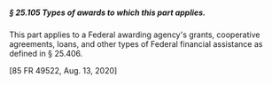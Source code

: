 ##### § 25.105 Types of awards to which this part applies. #####

This part applies to a Federal awarding agency's grants, cooperative agreements, loans, and other types of Federal financial assistance as defined in § 25.406.

[85 FR 49522, Aug. 13, 2020]